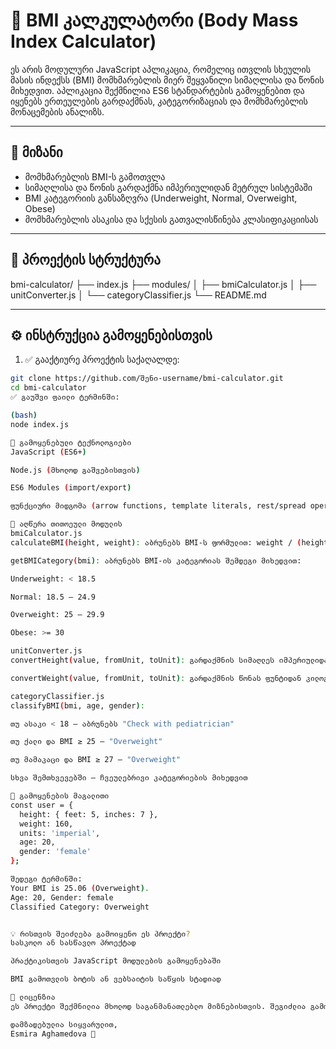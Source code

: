# 🧮 BMI კალკულატორი (Body Mass Index Calculator)

ეს არის მოდულური JavaScript აპლიკაცია, რომელიც ითვლის სხეულის მასის ინდექსს (BMI) მომხმარებლის მიერ შეყვანილი სიმაღლისა და წონის მიხედვით. აპლიკაცია შექმნილია ES6 სტანდარტების გამოყენებით და იყენებს ერთეულების გარდაქმნას, კატეგორიზაციას და მომხმარებლის მონაცემების ანალიზს.

---

## 📌 მიზანი

- მომხმარებლის BMI-ს გამოთვლა
- სიმაღლისა და წონის გარდაქმნა იმპერიულიდან მეტრულ სისტემაში
- BMI კატეგორიის განსაზღვრა (Underweight, Normal, Overweight, Obese)
- მომხმარებლის ასაკისა და სქესის გათვალისწინება კლასიფიკაციისას

---

## 📁 პროექტის სტრუქტურა

bmi-calculator/
├── index.js
├── modules/
│   ├── bmiCalculator.js
│   ├── unitConverter.js
│   └── categoryClassifier.js
└── README.md


---

## ⚙️ ინსტრუქცია გამოყენებისთვის

1. ✅ გააქტიურე პროექტის საქაღალდე:
```bash
git clone https://github.com/შენი-username/bmi-calculator.git
cd bmi-calculator
✅ გაუშვი ფაილი ტერმინში:

(bash)
node index.js

🧠 გამოყენებული ტექნოლოგიები
JavaScript (ES6+)

Node.js (მხოლოდ გაშვებისთვის)

ES6 Modules (import/export)

ფუნქციური მიდგომა (arrow functions, template literals, rest/spread operators)

📌 აღწერა თითოეული მოდულის
bmiCalculator.js
calculateBMI(height, weight): აბრუნებს BMI-ს ფორმულით: weight / (height ^ 2)

getBMICategory(bmi): აბრუნებს BMI-ის კატეგორიას შემდეგი მიხედვით:

Underweight: < 18.5

Normal: 18.5 – 24.9

Overweight: 25 – 29.9

Obese: >= 30

unitConverter.js
convertHeight(value, fromUnit, toUnit): გარდაქმნის სიმაღლეს იმპერიულიდან მეტრულში (ფუტები + ინჩები -> სანტიმეტრები)

convertWeight(value, fromUnit, toUnit): გარდაქმნის წონას ფუნტიდან კილოგრამში

categoryClassifier.js
classifyBMI(bmi, age, gender):

თუ ასაკი < 18 — აბრუნებს "Check with pediatrician"

თუ ქალი და BMI ≥ 25 — "Overweight"

თუ მამაკაცი და BMI ≥ 27 — "Overweight"

სხვა შემთხვევებში — ჩვეულებრივი კატეგორიების მიხედვით

🧪 გამოყენების მაგალითი
const user = {
  height: { feet: 5, inches: 7 },
  weight: 160,
  units: 'imperial',
  age: 20,
  gender: 'female'
};

შედეგი ტერმინში:
Your BMI is 25.06 (Overweight).
Age: 20, Gender: female
Classified Category: Overweight


💡 რისთვის შეიძლება გამოიყენო ეს პროექტი?
სასკოლო ან სასწავლო პროექტად

პრაქტიკისთვის JavaScript მოდულების გამოყენებაში

BMI გამოთვლის ბოტის ან ვებსაიტის საწყის სტადიად

📄 ლიცენზია
ეს პროექტი შექმნილია მხოლოდ საგანმანათლებლო მიზნებისთვის. შეგიძლია გამოიყენო, შეცვალო და გაავრცელო თავისუფლად.

დამზადებულია სიყვარულით,
Esmira Aghamedova 💖



